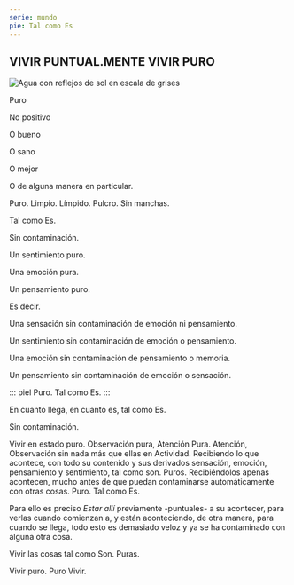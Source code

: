 ```yaml
---
serie: mundo
pie: Tal como Es
---
```


## VIVIR PUNTUAL.MENTE VIVIR PURO

![Agua con reflejos de sol en escala de grises](/foto/P1380247.webp)

Puro

No positivo

O bueno

O sano

O mejor

O de alguna manera en particular.

Puro. Limpio. Límpido. Pulcro. Sin manchas.

Tal como Es.

Sin contaminación.

Un sentimiento puro.

Una emoción pura.

Un pensamiento puro.

Es decir.

Una sensación sin contaminación de emoción ni pensamiento.

Un sentimiento sin contaminación de emoción o pensamiento.

Una emoción sin contaminación de pensamiento o memoria.

Un pensamiento sin contaminación de emoción o sensación.


::: piel
Puro. Tal como Es.
:::

En cuanto llega, en cuanto es, tal como Es.

Sin contaminación.

Vivir en estado puro.
Observación pura, Atención Pura.
Atención, Observación sin nada más que ellas en Actividad. Recibiendo lo que acontece, con todo su contenido y sus derivados sensación, emoción, pensamiento y sentimiento, tal como son. Puros.
Recibiéndolos apenas acontecen, mucho antes de que puedan contaminarse automáticamente con otras cosas.
Puro. Tal como Es.

Para ello es preciso _Estar allí_ previamente -puntuales- a su acontecer, para verlas cuando comienzan a, y están aconteciendo, de otra manera, para cuando se llega, todo esto es demasiado veloz y ya se ha contaminado con alguna otra cosa.

Vivir las cosas tal como Son. Puras.

Vivir puro. Puro Vivir.
